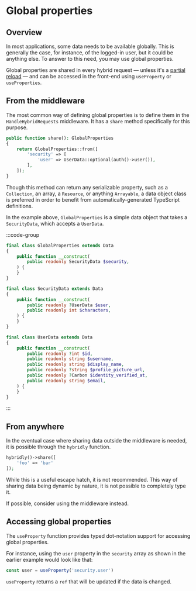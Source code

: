 # Global properties

## Overview

In most applications, some data needs to be available globally. This is generally the case, for instance, of the logged-in user, but it could be anything else. To answer to this need, you may use global properties. 

Global properties are shared in every hybrid request — unless it's a [partial reload](./partial-reloads.md) — and can be accessed in the front-end using `useProperty` or `useProperties`.

## From the middleware

The most common way of defining global properties is to define them in the `HandleHybridRequests` middleware. It has a `share` method specifically for this purpose.

```php
public function share(): GlobalProperties
{
    return GlobalProperties::from([
        'security' => [
            'user' => UserData::optional(auth()->user()),
        ],
    ]);
}
```

Though this method can return any serializable property, such as a `Collection`, an array, a `Resource`, or anything `Arrayable`, a data object class is preferred in order to benefit from automatically-generated TypeScript definitions.

In the example above, `GlobalProperties` is a simple data object that takes a `SecurityData`, which accepts a `UserData`.

:::code-group
```php [app/Data/GlobalProperties.php]
final class GlobalProperties extends Data
{
    public function __construct(
        public readonly SecurityData $security,
    ) {
    }
}
```

```php [app/Data/SecurityData.php]
final class SecurityData extends Data
{
    public function __construct(
        public readonly ?UserData $user,
        public readonly int $characters,
    ) {
    }
}
```

```php [app/Data/UserData.php]
final class UserData extends Data
{
    public function __construct(
        public readonly ?int $id,
        public readonly string $username,
        public readonly string $display_name,
        public readonly ?string $profile_picture_url,
        public readonly ?Carbon $identity_verified_at,
        public readonly string $email,
    ) {
    }
}
```
:::

## From anywhere

In the eventual case where sharing data outside the middleware is needed, it is possible through the `hybridly` function.

```php
hybridly()->share([
    'foo' => 'bar'
]);
```

While this is a useful escape hatch, it is not recommended. This way of sharing data being dynamic by nature, it is not possible to completely type it. 

If possible, consider using the middleware instead.

## Accessing global properties

The `useProperty` function provides typed dot-notation support for accessing global properties.

For instance, using the `user` property in the `security` array as shown in the earlier example would look like that:

```ts
const user = useProperty('security.user')
```

`useProperty` returns a `ref` that will be updated if the data is changed.
